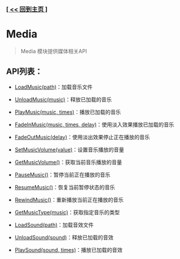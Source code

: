### [[ << 回到主页 ]](../index.md)

# Media

> Media 模块提供媒体相关API

## API列表：

+ [LoadMusic(path)](_LoadMusic_.md)：加载音乐文件

+ [UnloadMusic(music)](_UnloadMusic_.md)：释放已加载的音乐

+ [PlayMusic(music, times)](_PlayMusic_.md)：播放已加载的音乐

+ [FadeInMusic(music, times, delay)](_FadeInMusic_.md)：使用淡入效果播放已加载的音乐

+ [FadeOutMusic(delay)](_FadeOutMusic_.md)：使用淡出效果停止正在播放的音乐

+ [SetMusicVolume(value)](_SetMusicVolume_.md)：设置音乐播放的音量

+ [GetMusicVolume()](_GetMusicVolume_.md)：获取当前音乐播放的音量

+ [PauseMusic()](_PauseMusic_.md)：暂停当前正在播放的音乐

+ [ResumeMusic()](_ResumeMusic_.md)：恢复当前暂停状态的音乐

+ [RewindMusic()](_RewindMusic_.md)：重新播放当前正在播放的音乐

+ [GetMusicType(music)](_GetMusicType_.md)：获取指定音乐的类型

+ [LoadSound(path)](_LoadSound_.md)：加载音效文件

+ [UnloadSound(sound)](_UnloadSound_.md)：释放已加载的音效

+ [PlaySound(sound, times)](_PlaySound_.md)：播放已加载的音效
